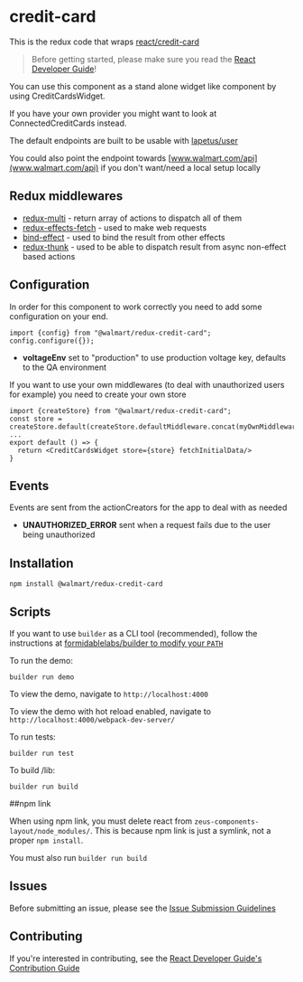 # credit-card

This is the redux code that wraps [react/credit-card](https://gecgithub01.walmart.com/react/credit-card)

> Before getting started, please make sure you read the [React Developer Guide](https://gecgithub01.walmart.com/react/react-dev-guide)!

You can use this component as a stand alone widget like component by using CreditCardsWidget.

If you have your own provider you might want to look at ConnectedCreditCards instead.

The default endpoints are built to be usable with [lapetus/user](https://gecgithub01.walmart.com/lapetus/user)

You could also point the endpoint towards [www.walmart.com/api](www.walmart.com/api) if you don't want/need a local setup locally

## Redux middlewares
 * [redux-multi](https://github.com/ashaffer/redux-multi]) - return array of actions to dispatch all of them
 * [redux-effects-fetch](https://github.com/redux-effects/redux-effects-fetch) - used to make web requests
 * [bind-effect](https://github.com/redux-effects/bind-effect) - used to bind the result from other effects
 * [redux-thunk](https://github.com/gaearon/redux-thunk) - used to be able to dispatch result from async non-effect based actions

## Configuration
In order for this component to work correctly you need to add some configuration on your end.

```
import {config} from "@walmart/redux-credit-card";
config.configure({});
```

 * __voltageEnv__ set to "production" to use production voltage key, defaults to the QA environment
 
 
If you want to use your own middlewares (to deal with unauthorized users for example) you need to create your own store

```
import {createStore} from "@walmart/redux-credit-card";
const store = createStore.default(createStore.defaultMiddleware.concat(myOwnMiddlewares));
...
export default () => {
  return <CreditCardsWidget store={store} fetchInitialData/>
}
```

## Events
Events are sent from the actionCreators for the app to deal with as needed

 * __UNAUTHORIZED_ERROR__ sent when a request fails due to the user being unauthorized

## Installation

```
npm install @walmart/redux-credit-card
```

## Scripts

If you want to use `builder` as a CLI tool (recommended), follow the instructions at [formidablelabs/builder to modify your `PATH`](https://github.com/formidablelabs/builder#local-install)

To run the demo:

```
builder run demo
```

To view the demo, navigate to `http://localhost:4000`

To view the demo with hot reload enabled, navigate to `http://localhost:4000/webpack-dev-server/`

To run tests:

```
builder run test
```

To build /lib:

```
builder run build
```

##npm link

When using npm link, you must delete react from `zeus-components-layout/node_modules/`. This is because npm link is just a symlink, not a proper `npm install`.

You must also run `builder run build`
## Issues

Before submitting an issue, please see the [Issue Submission Guidelines](https://gecgithub01.walmart.com/react/react-dev-guide#submitting-issues)

## Contributing

If you're interested in contributing, see the [React Developer Guide's Contribution Guide](https://gecgithub01.walmart.com/react/react-dev-guide#contributing)
